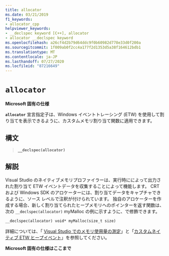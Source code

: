 ```yaml
---
title: allocator
ms.date: 03/21/2019
f1_keywords:
- allocator_cpp
helpviewer_keywords:
- __declspec keyword [C++], allocator
- allocator __declspec keyword
ms.openlocfilehash: a26cf4d2b79d64ddc9f0b60982d778e33d0f200a
ms.sourcegitcommit: 1f009ab0f2cc4a177f2d1353d5a38f164612bdb1
ms.translationtype: MT
ms.contentlocale: ja-JP
ms.lasthandoff: 07/27/2020
ms.locfileid: "87216649"
---
```

# `allocator`

**Microsoft 固有の仕様**

**`allocator`** 宣言指定子は、Windows イベントトレーシング (ETW) を使用して割り当てを表示できるように、カスタムメモリ割り当て関数に適用できます。

## <a name="syntax"></a>構文

> **`__declspec(allocator)`**

## <a name="remarks"></a>解説

Visual Studio のネイティブメモリプロファイラーは、実行時にによって出力された割り当て ETW イベントデータを収集することによって機能します。 CRT および Windows SDK のアロケーターには、割り当てデータをキャプチャできるように、ソース レベルで注釈が付けられています。 独自のアロケーターを作成する場合、新しく割り当てられたヒープメモリへのポインターを返す関数は、次の `__declspec(allocator)` myMalloc の例に示すように、で修飾できます。

```cpp
__declspec(allocator) void* myMalloc(size_t size)
```

詳細については、「 [Visual Studio でのメモリ使用量の測定](/visualstudio/profiling/memory-usage)」と「[カスタムネイティブ ETW ヒープイベント](/visualstudio/profiling/custom-native-etw-heap-events)」を参照してください。

**Microsoft 固有の仕様はここまで**
